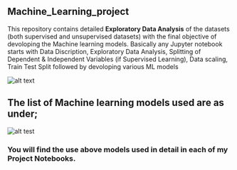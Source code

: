 ## Machine_Learning_project
This repository contains detailed **Exploratory Data Analysis** of the datasets (both supervised and unsupervised datasets) with the final objective of devoloping the Machine learning models.
Basically any Jupyter notebook starts with Data Discription, Exploratory Data Analysis, Splitting of Dependent & Independent Variables (if Supervised Learning), Data scaling, Train Test Split followed by devoloping various ML models

![alt text](https://www.securityroundtable.org/wp-content/uploads/2019/09/AdobeStock_237619408.jpeg)

## The list of Machine learning models used are as under;

![alt test](https://www.edureka.co/blog/wp-content/uploads/2018/12/Classification-Machine-Learning-Algorithms-Edureka.png)

### You will find the use above models used in detail in each of my Project Notebooks. 
